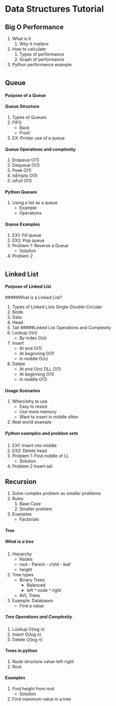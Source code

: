 # Data Structures Tutorial
## Big O Performance
1. What is it
    1. Why it matters
2. How to calculate
    1. Types of performance
    1. Graph of performance
3. Python performance example
    
# 
## Queue
#### Purpose of a Queue
#### Queue Structure
1. Types of Queues
1. FIFO
    * Back
    * Front
1. EX: Printer use of a queue
#### Queue Operations and complexity
1. Enqueue O(1)
1. Dequeue O(1)
1. Peek O(1)
1. isEmpty O(1)
1. isFull O(1)
#### Python Queues
1. Using a list as a queue
    * Example
    * Operations
#### Queue Examples
1. EX1: Fill queue
2. EX2: Pop queue 
1. Problem 1: Reverse a Queue
    * Solution
2. Problem 2 
#
## Linked List
#### Purpose of Linked List
#####What is a Linked List?
1. Types of Linked Lists Single-Double-Circular
1. Node
1. Data
1. Head
1. Tail
#####Linked List Operations and Complexity
1. Lookup O(n)
    * By index O(n)
2. Insert
    * At end O(1)
    * At beginning O(1)
    * In middle O(n)
3. Delete
    * At end O(n) DLL O(1)
    * At beginning O(1)
    * In middle O(1)
#### Usage Scenarios
1. When/why to use
    * Easy to resize
    * Use more memory
    * Want to insert in middle often
2. Real world example
##### Python examples and problem sets
1. EX1: Insert into middle
2. EX2: Delete head
1. Problem 1: Find middle of LL
    * Solution
2. Problem 2 Insert tail

## Recursion
1. Solve complex problem as smaller problems
1. Rules
    1. Base Case
    1. Smaller problem
1. Examples
    * Factorials
#### Tree
##### What is a tree
1. Hierarchy
    * Nodes
    * root - Parent - child - leaf
    * height
1. Tree types
    * Binary Trees
        * Balanced
        * left ^ node ^ right
    * AVL Trees
1. Example: Databases
    * Find a value
##### Tree Operations and Complexity 
1. Lookup O(log n)
1. Insert O(log n)
1. Delete O(log n)
#### Trees in python
1. Node structure value-left-right
1. Root
#### Examples
1. Find height from root
    * Solution
1. Find maximum value in a tree